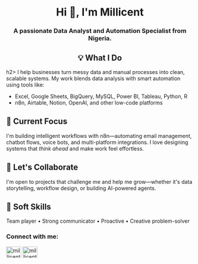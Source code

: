 <h1 align="center">Hi 👋, I'm Millicent</h1>
<h3 align="center">A passionate Data Analyst and Automation Specialist from Nigeria.</h3>

<h2 align="center"> 💡 What I Do</h2>h2>
I help businesses turn messy data and manual processes into clean, scalable systems.
My work blends data analysis with smart automation using tools like:

- Excel, Google Sheets, BigQuery, MySQL, Power BI, Tableau, Python, R
- n8n, Airtable, Notion, OpenAI, and other low-code platforms

## 🔧 Current Focus
I'm building intelligent workflows with n8n—automating email management, chatbot flows, voice bots, and multi-platform integrations.
I love designing systems that *think ahead* and make work feel effortless.

## 🤝 Let's Collaborate
I'm open to projects that challenge me and help me grow—whether it's data storytelling, workflow design, or building AI-powered agents.

## 🧠 Soft Skills
Team player • Strong communicator • Proactive • Creative problem-solver

<h3 align="left">Connect with me:</h3>
<p align="left">
<a href="https://twitter.com/millicentlily" target="blank"><img align="center" src="https://raw.githubusercontent.com/rahuldkjain/github-profile-readme-generator/master/src/images/icons/Social/twitter.svg" alt="millicentlily" height="30" width="40" /></a>
<a href="https://linkedin.com/in/millicent ofobuike" target="blank"><img align="center" src="https://raw.githubusercontent.com/rahuldkjain/github-profile-readme-generator/master/src/images/icons/Social/linked-in-alt.svg" alt="millicent ofobuike" height="30" width="40" /></a>
</p>
